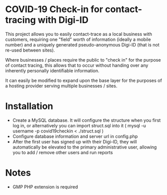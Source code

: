 COVID-19 Check-in for contact-tracing with Digi-ID
===========================
This project allows you to easily contact-trace as a local business with customers, requiring one "field" worth of information (ideally a mobile number) and a uniquely generated pseudo-anonymous Digi-ID (that is not re-used between sites).

Where businesses / places require the public to "check in" for the purpose of contact tracing, this allows that to occur without handing over any inherently personally identifiable information.

It can easily be modified to expand upon the base layer for the purposes of a hosting provider serving multiple businesses / sites.

Installation
============
* Create a MySQL database. It will configure the structure when you first log in, or alternatively you can import struct.sql into it ( mysql -u username -p covid19checkin < ./struct.sql )
* Configure database information and server url in config.php
* After the first user has signed up with their Digi-ID, they will automatically be elevated to the primary administrative user, allowing you to add / remove other users and run reports

Notes
=====
* GMP PHP extension is required
